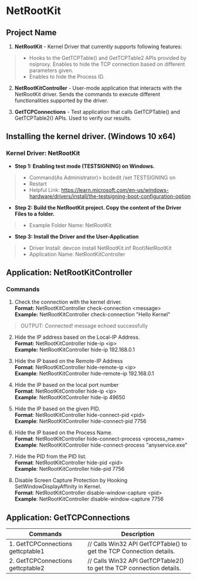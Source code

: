 # NetRootKit

## Project Name
1. **NetRootKit** - Kernel Driver that currently supports following features:
> + Hooks to the GetTCPTable() and GetTCPTable2 APIs provided by nsiproxy. Enables to hide the TCP connection based on different parameters given.
> + Enables to hide the Process ID.

2. **NetRootKitController** - User-mode application that interacts with the NetRootKit driver. Sends the commands to execute different functionalities supported by the driver.

3. **GetTCPConnections** -  Test application that calls GetTCPTable() and GetTCPTable2() APIs. Used to verify our results.


## Installing the kernel driver. (Windows 10 x64)
### Kernel Driver: NetRootKit
+ **Step 1: Enabling test mode (TESTSIGNING) on Windows.**
 > + Command(As Administrator)> bcdedit /set TESTSIGNING on
 > + Restart 
 > + Helpful Link: https://learn.microsoft.com/en-us/windows-hardware/drivers/install/the-testsigning-boot-configuration-option


+ **Step 2: Build the NetRootKit project. Copy the content of the Driver Files to a folder.**
 > + Example Folder Name: NetRootKit


+ **Step 3: Install the Driver and the User-Application**
 > + Driver Install: devcon install NetRootKit.inf Root\NetRootKit
 > + Application Name: NetRootKitController


## Application: NetRootKitController

### Commands

1. Check the connection with the kernel driver.<br>
 **Format:** NetRootKitController check-connection \<message\> <br>
 **Example:** NetRootKitController check-connection "Hello Kernel"
 > OUTPUT: Connected! message echoed successfully
 

2. Hide the IP address based on the Local-IP Address.<br>
**Format:** NetRootKitController hide-ip \<ip\> <br>
**Example:** NetRootKitController hide-ip 192.168.0.1

3. Hide the IP based on the Remote-IP Address<br>
**Format**: NetRootKitController hide-remote-ip \<ip\> <br>
**Example**: NetRootKitController hide-remote-ip 192.168.0.1

4. Hide the IP based on the local port number<br>
**Format**: NetRootKitController hide-ip \<ip\> <br>
**Example**: NetRootKitController hide-ip 49650

5. Hide the IP based on the given PID.<br>
**Format**: NetRootKitController hide-connect-pid \<pid\> <br>
**Example**: NetRootKitController hide-connect-pid 7756

6. Hide the IP based on the Process Name.<br>
**Format**: NetRootKitController hide-connect-process \<process_name\>  <br>
**Example**: NetRootKitController hide-connect-process "anyservice.exe"

7. Hide the PID from the PID list.<br>
**Format**: NetRootKitController hide-pid \<pid\>  <br>
**Example**: NetRootKitController hide-pid 7756

8. Disable Screen Capture Protection by Hooking SetWindowDisplayAffinity in Kernel.<br>
**Format**: NetRootKitController disable-window-capture \<pid\>  <br>
**Example**: NetRootKitController disable-window-capture 7756

## Application: GetTCPConnections
| Commands | Description |
|---|---|
| 1. GetTCPConnections gettcptable1  |        // Calls Win32 API GetTCPTable() to get the TCP Connection details.|
| 2. GetTCPConnections gettcptable2  |     // Calls Win32 API GetTCPTable2() to get the TCP connection details.|
